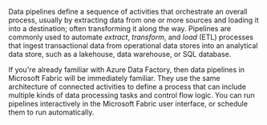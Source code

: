 Data pipelines define a sequence of activities that orchestrate an overall process, usually by extracting data from one or more sources and loading it into a destination; often transforming it along the way. Pipelines are commonly used to automate *extract*, *transform*, and *load* (ETL) processes that ingest transactional data from operational data stores into an analytical data store, such as a lakehouse, data warehouse, or SQL database.

If you're already familiar with Azure Data Factory, then data pipelines in Microsoft Fabric will be immediately familiar. They use the same architecture of connected activities to define a process that can include multiple kinds of data processing tasks and control flow logic. You can run pipelines interactively in the Microsoft Fabric user interface, or schedule them to run automatically.

